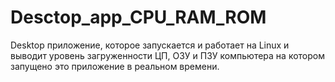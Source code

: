 # Desctop_app_CPU_RAM_ROM
Desktop приложение, которое запускается и работает на Linux и выводит уровень загруженности ЦП,  ОЗУ и ПЗУ компьютера на котором запущено это приложение в реальном времени. 
